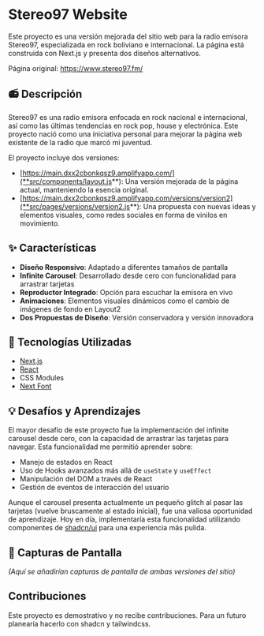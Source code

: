 # Stereo97 Website

Este proyecto es una versión mejorada del sitio web para la radio emisora Stereo97, especializada en rock boliviano e internacional. La página está construida con Next.js y presenta dos diseños alternativos.

Página original: https://www.stereo97.fm/

## 📻 Descripción

Stereo97 es una radio emisora enfocada en rock nacional e internacional, así como las últimas tendencias en rock pop, house y electrónica. Este proyecto nació como una iniciativa personal para mejorar la página web existente de la radio que marcó mi juventud.

El proyecto incluye dos versiones:
- [https://main.dxx2cbonkqsz9.amplifyapp.com/](**src/components/layout.js**): Una versión mejorada de la página actual, manteniendo la esencia original.
- [https://main.dxx2cbonkqsz9.amplifyapp.com/versions/version2](**src/pages/versions/version2.js**): Una propuesta con nuevas ideas y elementos visuales, como redes sociales en forma de vinilos en movimiento.

## ✨ Características

- **Diseño Responsivo**: Adaptado a diferentes tamaños de pantalla
- **Infinite Carousel**: Desarrollado desde cero con funcionalidad para arrastrar tarjetas
- **Reproductor Integrado**: Opción para escuchar la emisora en vivo
- **Animaciones**: Elementos visuales dinámicos como el cambio de imágenes de fondo en Layout2
- **Dos Propuestas de Diseño**: Versión conservadora y versión innovadora

## 🔧 Tecnologías Utilizadas

- [Next.js](https://nextjs.org/)
- [React](https://reactjs.org/)
- CSS Modules
- [Next Font](https://nextjs.org/docs/basic-features/font-optimization)

## 💡 Desafíos y Aprendizajes

El mayor desafío de este proyecto fue la implementación del infinite carousel desde cero, con la capacidad de arrastrar las tarjetas para navegar. Esta funcionalidad me permitió aprender sobre:

- Manejo de estados en React
- Uso de Hooks avanzados más allá de `useState` y `useEffect`
- Manipulación del DOM a través de React
- Gestión de eventos de interacción del usuario

Aunque el carousel presenta actualmente un pequeño glitch al pasar las tarjetas (vuelve bruscamente al estado inicial), fue una valiosa oportunidad de aprendizaje. Hoy en día, implementaría esta funcionalidad utilizando componentes de [shadcn/ui](https://ui.shadcn.com/) para una experiencia más pulida.

## 📸 Capturas de Pantalla

*(Aquí se añadirían capturas de pantalla de ambas versiones del sitio)*

## Contribuciones

Este proyecto es demostrativo y no recibe contribuciones. Para un futuro planearía hacerlo con shadcn y tailwindcss.
